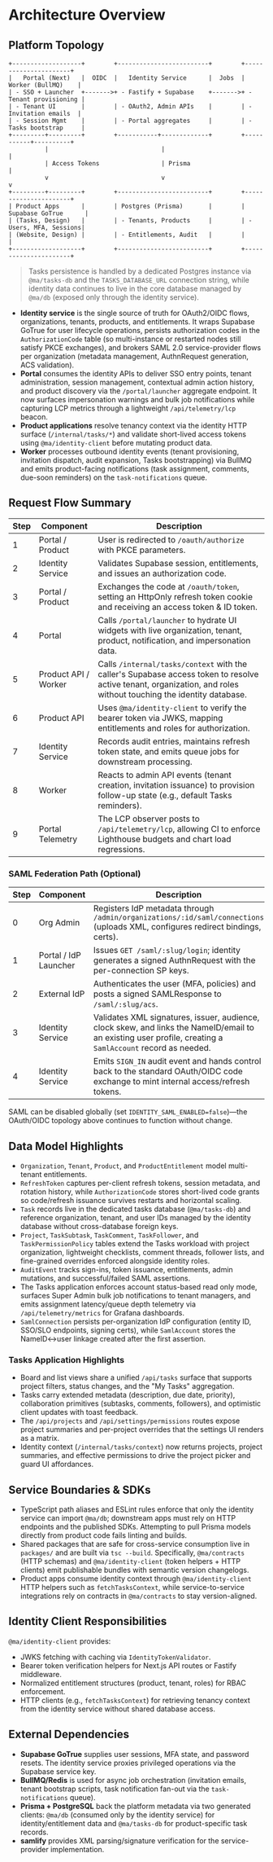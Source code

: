 # Architecture Overview

## Platform Topology

```
+-------------------+        +-------------------------+        +----------------------+
|   Portal (Next)   |  OIDC  |   Identity Service      |  Jobs  |   Worker (BullMQ)    |
| - SSO + Launcher  +------->+ - Fastify + Supabase    +------->+ - Tenant provisioning |
| - Tenant UI       |        | - OAuth2, Admin APIs    |        | - Invitation emails  |
| - Session Mgmt    |        | - Portal aggregates     |        | - Tasks bootstrap     |
+---------+---------+        +-----------+-------------+        +-----------+----------+
          |                               |                                 |
          | Access Tokens                 | Prisma                          |
          v                               v                                 v
+---------+---------+        +-------------------------+        +----------------------+
| Product Apps      |        | Postgres (Prisma)       |        | Supabase GoTrue      |
| (Tasks, Design)   |        | - Tenants, Products     |        | - Users, MFA, Sessions|
| (Website, Design) |        | - Entitlements, Audit   |        |                      |
+-------------------+        +-------------------------+        +----------------------+
```

> Tasks persistence is handled by a dedicated Postgres instance via `@ma/tasks-db` and the `TASKS_DATABASE_URL` connection string, while identity data continues to live in the core database managed by `@ma/db` (exposed only through the identity service).

- **Identity service** is the single source of truth for OAuth2/OIDC flows, organizations, tenants, products, and entitlements. It wraps Supabase GoTrue for user lifecycle operations, persists authorization codes in the `AuthorizationCode` table (so multi-instance or restarted nodes still satisfy PKCE exchanges), and brokers SAML 2.0 service-provider flows per organization (metadata management, AuthnRequest generation, ACS validation).
- **Portal** consumes the identity APIs to deliver SSO entry points, tenant administration, session management, contextual admin action history, and product discovery via the `/portal/launcher` aggregate endpoint. It now surfaces impersonation warnings and bulk job notifications while capturing LCP metrics through a lightweight `/api/telemetry/lcp` beacon.
- **Product applications** resolve tenancy context via the identity HTTP surface (`/internal/tasks/*`) and validate short-lived access tokens using `@ma/identity-client` before mutating product data.
- **Worker** processes outbound identity events (tenant provisioning, invitation dispatch, audit expansion, Tasks bootstrapping) via BullMQ and emits product-facing notifications (task assignment, comments, due-soon reminders) on the `task-notifications` queue.

## Request Flow Summary

| Step | Component | Description |
| ---- | --------- | ----------- |
| 1 | Portal / Product | User is redirected to `/oauth/authorize` with PKCE parameters. |
| 2 | Identity Service | Validates Supabase session, entitlements, and issues an authorization code. |
| 3 | Portal / Product | Exchanges the code at `/oauth/token`, setting an HttpOnly refresh token cookie and receiving an access token & ID token. |
| 4 | Portal | Calls `/portal/launcher` to hydrate UI widgets with live organization, tenant, product, notification, and impersonation data. |
| 5 | Product API / Worker | Calls `/internal/tasks/context` with the caller's Supabase access token to resolve active tenant, organization, and roles without touching the identity database. |
| 6 | Product API | Uses `@ma/identity-client` to verify the bearer token via JWKS, mapping entitlements and roles for authorization. |
| 7 | Identity Service | Records audit entries, maintains refresh token state, and emits queue jobs for downstream processing. |
| 8 | Worker | Reacts to admin API events (tenant creation, invitation issuance) to provision follow-up state (e.g., default Tasks reminders). |
| 9 | Portal Telemetry | The LCP observer posts to `/api/telemetry/lcp`, allowing CI to enforce Lighthouse budgets and chart load regressions. |

### SAML Federation Path (Optional)

| Step | Component | Description |
| ---- | --------- | ----------- |
| 0 | Org Admin | Registers IdP metadata through `/admin/organizations/:id/saml/connections` (uploads XML, configures redirect bindings, certs). |
| 1 | Portal / IdP Launcher | Issues `GET /saml/:slug/login`; identity generates a signed AuthnRequest with the per-connection SP keys. |
| 2 | External IdP | Authenticates the user (MFA, policies) and posts a signed SAMLResponse to `/saml/:slug/acs`. |
| 3 | Identity Service | Validates XML signatures, issuer, audience, clock skew, and links the NameID/email to an existing user profile, creating a `SamlAccount` record as needed. |
| 4 | Identity Service | Emits `SIGN_IN` audit event and hands control back to the standard OAuth/OIDC code exchange to mint internal access/refresh tokens. |

SAML can be disabled globally (set `IDENTITY_SAML_ENABLED=false`)—the OAuth/OIDC topology above continues to function without change.

## Data Model Highlights

- `Organization`, `Tenant`, `Product`, and `ProductEntitlement` model multi-tenant entitlements.
- `RefreshToken` captures per-client refresh tokens, session metadata, and rotation history, while `AuthorizationCode` stores short-lived code grants so code/refresh issuance survives restarts and horizontal scaling.
- `Task` records live in the dedicated tasks database (`@ma/tasks-db`) and reference organization, tenant, and user IDs managed by the identity database without cross-database foreign keys.
- `Project`, `TaskSubtask`, `TaskComment`, `TaskFollower`, and `TaskPermissionPolicy` tables extend the Tasks workload with project organization, lightweight checklists, comment threads, follower lists, and fine-grained overrides enforced alongside identity roles.
- `AuditEvent` tracks sign-ins, token issuance, entitlements, admin mutations, and successful/failed SAML assertions.
- The Tasks application enforces account status-based read only mode, surfaces Super Admin bulk job notifications to tenant managers, and emits assignment latency/queue depth telemetry via `/api/telemetry/metrics` for Grafana dashboards.
- `SamlConnection` persists per-organization IdP configuration (entity ID, SSO/SLO endpoints, signing certs), while `SamlAccount` stores the NameID↔user linkage created after the first assertion.

### Tasks Application Highlights

- Board and list views share a unified `/api/tasks` surface that supports project filters, status changes, and the "My Tasks" aggregation.
- Tasks carry extended metadata (description, due date, priority), collaboration primitives (subtasks, comments, followers), and optimistic client updates with toast feedback.
- The `/api/projects` and `/api/settings/permissions` routes expose project summaries and per-project overrides that the settings UI renders as a matrix.
- Identity context (`/internal/tasks/context`) now returns projects, project summaries, and effective permissions to drive the project picker and guard UI affordances.

## Service Boundaries & SDKs

- TypeScript path aliases and ESLint rules enforce that only the identity service can import `@ma/db`; downstream apps must rely on HTTP endpoints and the published SDKs. Attempting to pull Prisma models directly from product code fails linting and builds.
- Shared packages that are safe for cross-service consumption live in `packages/` and are built via `tsc --build`. Specifically, `@ma/contracts` (HTTP schemas) and `@ma/identity-client` (token helpers + HTTP clients) emit publishable bundles with semantic version changelogs.
- Product apps consume identity context through `@ma/identity-client` HTTP helpers such as `fetchTasksContext`, while service-to-service integrations rely on contracts in `@ma/contracts` to stay version-aligned.

## Identity Client Responsibilities

`@ma/identity-client` provides:

- JWKS fetching with caching via `IdentityTokenValidator`.
- Bearer token verification helpers for Next.js API routes or Fastify middleware.
- Normalized entitlement structures (product, tenant, roles) for RBAC enforcement.
- HTTP clients (e.g., `fetchTasksContext`) for retrieving tenancy context from the identity service without shared database access.

## External Dependencies

- **Supabase GoTrue** supplies user sessions, MFA state, and password resets. The identity service proxies privileged operations via the Supabase service key.
- **BullMQ/Redis** is used for async job orchestration (invitation emails, tenant bootstrap scripts, task notification fan-out via the `task-notifications` queue).
- **Prisma + PostgreSQL** back the platform metadata via two generated clients: `@ma/db` (consumed only by the identity service) for identity/entitlement data and `@ma/tasks-db` for product-specific task records.
- **samlify** provides XML parsing/signature verification for the service-provider implementation.
